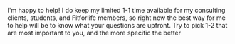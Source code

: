 I'm happy to help! I do keep my limited 1-1 time available for my consulting clients, students, and Fitforlife members, so right now the best way for me to help will be to know what your questions are upfront. Try to pick 1-2 that are most important to you, and the more specific the better